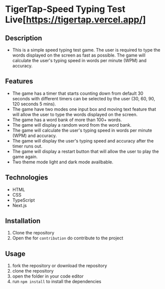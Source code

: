 # TigerTap-Speed Typing Test Live[https://tigertap.vercel.app/]
## Description
-   This is a simple speed typing test game. The user is required to type the words displayed on the screen as fast as possible. The game will calculate the user's typing speed in words per minute (WPM) and accuracy.
## Features
-   The game has a timer that starts counting down from default 30 seconds with different timers can be selected by the user (30, 60, 90, 120 seconds 5 mins).
-   The game have two modes one input box and moving text feature that will allow the user to type the words displayed on the screen.
-   The game has a word bank of more than 100+ words.
-   The game will display a random word from the word bank.
-   The game will calculate the user's typing speed in words per minute (WPM) and accuracy.
-   The game will display the user's typing speed and accuracy after the timer runs out.
-   The game will display a restart button that will allow the user to play the game again.
-   Two theme mode light and dark mode availbable.

## Technologies
-   HTML
-   CSS
-   TypeScript
-   Next.js
## Installation
1.  Clone the repository
2.  Open the for `contribution` do contribute to the project 
## Usage
1. fork the repository or download the repository
2. clone the repository
3. open the folder in your code editor
4. run `npm install` to install the dependencies
